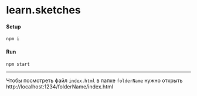 # learn.sketches

#### Setup

`npm i`

#### Run

`npm start`

---

Чтобы посмотреть файл `index.html` в папке `folderName` нужно открыть http://localhost:1234/folderName/index.html

